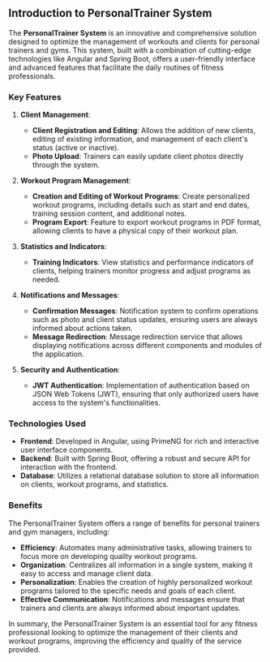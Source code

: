 ## Introduction to PersonalTrainer System

The **PersonalTrainer System** is an innovative and comprehensive solution designed to optimize the management of workouts and clients for personal trainers and gyms. This system, built with a combination of cutting-edge technologies like Angular and Spring Boot, offers a user-friendly interface and advanced features that facilitate the daily routines of fitness professionals.

### Key Features

1. **Client Management**:
   - **Client Registration and Editing**: Allows the addition of new clients, editing of existing information, and management of each client's status (active or inactive).
   - **Photo Upload**: Trainers can easily update client photos directly through the system.

2. **Workout Program Management**:
   - **Creation and Editing of Workout Programs**: Create personalized workout programs, including details such as start and end dates, training session content, and additional notes.
   - **Program Export**: Feature to export workout programs in PDF format, allowing clients to have a physical copy of their workout plan.

3. **Statistics and Indicators**:
   - **Training Indicators**: View statistics and performance indicators of clients, helping trainers monitor progress and adjust programs as needed.

4. **Notifications and Messages**:
   - **Confirmation Messages**: Notification system to confirm operations such as photo and client status updates, ensuring users are always informed about actions taken.
   - **Message Redirection**: Message redirection service that allows displaying notifications across different components and modules of the application.

5. **Security and Authentication**:
   - **JWT Authentication**: Implementation of authentication based on JSON Web Tokens (JWT), ensuring that only authorized users have access to the system's functionalities.

### Technologies Used

- **Frontend**: Developed in Angular, using PrimeNG for rich and interactive user interface components.
- **Backend**: Built with Spring Boot, offering a robust and secure API for interaction with the frontend.
- **Database**: Utilizes a relational database solution to store all information on clients, workout programs, and statistics.

### Benefits

The PersonalTrainer System offers a range of benefits for personal trainers and gym managers, including:

- **Efficiency**: Automates many administrative tasks, allowing trainers to focus more on developing quality workout programs.
- **Organization**: Centralizes all information in a single system, making it easy to access and manage client data.
- **Personalization**: Enables the creation of highly personalized workout programs tailored to the specific needs and goals of each client.
- **Effective Communication**: Notifications and messages ensure that trainers and clients are always informed about important updates.

In summary, the PersonalTrainer System is an essential tool for any fitness professional looking to optimize the management of their clients and workout programs, improving the efficiency and quality of the service provided.
